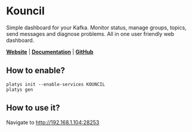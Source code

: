 # Kouncil

Simple dashboard for your Kafka. Monitor status, manage groups, topics, send messages and diagnose problems. All in one user friendly web dashboard. 

**[Website](https://kouncil.io/)** | **[Documentation](https://github.com/Consdata/kouncil)** | **[GitHub](https://github.com/Consdata/kouncil)**

## How to enable?

```
platys init --enable-services KOUNCIL
platys gen
```

## How to use it?

Navigate to <http://192.168.1.104:28253>